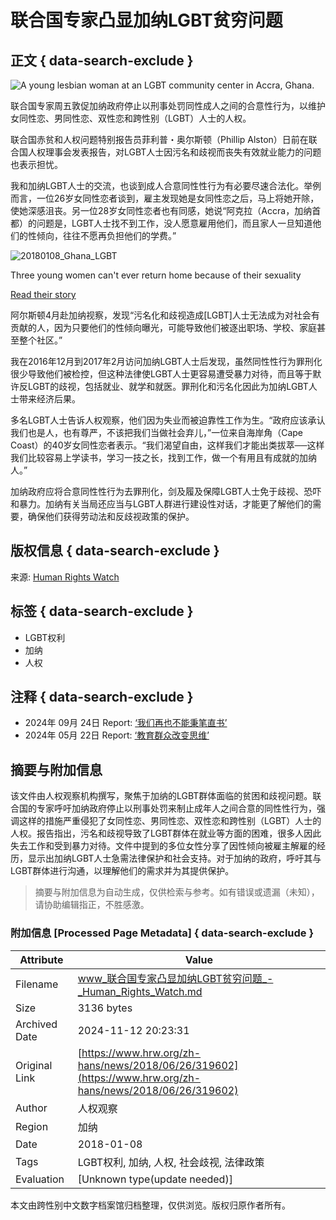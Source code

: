 # 联合国专家凸显加纳LGBT贫穷问题

## 正文 { data-search-exclude }


![A young lesbian woman at an LGBT community center in Accra, Ghana.](https://www.hrw.org/sites/default/files/styles/16x9_large/public/multimedia_images_2017/201801africa_ghana_lgbt_main.jpg?itok=t8fRHsRu)

联合国专家周五敦促加纳政府停止以刑事处罚同性成人之间的合意性行为，以维护女同性恋、男同性恋、双性恋和跨性别（LGBT）人士的人权。

联合国赤贫和人权问题特别报告员菲利普・奥尔斯顿（Phillip Alston）日前在联合国人权理事会发表报告，对LGBT人士因污名和歧视而丧失有效就业能力的问题也表示担忧。

我和加纳LGBT人士的交流，也谈到成人合意同性性行为有必要尽速合法化。举例而言，一位26岁女同性恋者谈到，雇主发现她是女同性恋之后，马上将她开除，使她深感沮丧。另一位28岁女同性恋者也有同感，她说“阿克拉（Accra，加纳首都）的问题是，LGBT人士找不到工作，没人愿意雇用他们，而且家人一旦知道他们的性倾向，往往不愿再负担他们的学费。”

![20180108_Ghana_LGBT](https://www.hrw.org/sites/default/files/multimedia_images_2018/201801lgbt_ghana_lesbians_1.jpg)

Three young women can't ever return home because of their sexuality

[Read their story](https://www.hrw.org/news/2018/01/08/witness-ghanas-lesbians-lives-rejection-and-fear)

阿尔斯顿4月赴加纳视察，发现“污名化和歧视造成\[LGBT\]人士无法成为对社会有贡献的人，因为只要他们的性倾向曝光，可能导致他们被逐出职场、学校、家庭甚至整个社区。”

我在2016年12月到2017年2月访问加纳LGBT人士后发现，虽然同性性行为罪刑化很少导致他们被检控，但这种法律使LGBT人士更容易遭受暴力对待，而且等于默许反LGBT的歧视，包括就业、就学和就医。罪刑化和污名化因此为加纳LGBT人士带来经济后果。

多名LGBT人士告诉人权观察，他们因为失业而被迫靠性工作为生。“政府应该承认我们也是人，也有尊严，不该把我们当做社会弃儿，”一位来自海岸角（Cape Coast）的40岁女同性恋者表示。“我们渴望自由，这样我们才能出类拔萃──这样我们比较容易上学读书，学习一技之长，找到工作，做一个有用且有成就的加纳人。”

加纳政府应将合意同性性行为去罪刑化，剑及履及保障LGBT人士免于歧视、恐吓和暴力。加纳有关当局还应当与LGBT人群进行建设性对话，才能更了解他们的需要，确保他们获得劳动法和反歧视政策的保护。

## 版权信息 { data-search-exclude }
来源: [Human Rights Watch](https://www.hrw.org/zh-hans/news/2018/06/26/319602)

## 标签 { data-search-exclude }
- LGBT权利
- 加纳
- 人权

## 注释 { data-search-exclude }
- 2024年 09月 24日 Report: [‘我们再也不能秉笔直书’](https://www.hrw.org/report/2024/09/25/389164)
- 2024年 05月 22日 Report: [‘教育群众改变思维’](https://www.hrw.org/report/2024/05/22/educate-masses-change-their-minds/chinas-forced-relocation-rural-tibetans)
<!-- tcd_original_link https://www.hrw.org/zh-hans/news/2018/06/26/319602 -->
## 摘要与附加信息

<!-- tcd_abstract -->
该文件由人权观察机构撰写，聚焦于加纳的LGBT群体面临的贫困和歧视问题。联合国的专家呼吁加纳政府停止以刑事处罚来制止成年人之间合意的同性性行为，强调这样的措施严重侵犯了女同性恋、男同性恋、双性恋和跨性别（LGBT）人士的人权。报告指出，污名和歧视导致了LGBT群体在就业等方面的困难，很多人因此失去工作和受到暴力对待。文件中提到的多位女性分享了因性倾向被雇主解雇的经历，显示出加纳LGBT人士急需法律保护和社会支持。对于加纳的政府，呼吁其与LGBT群体进行沟通，以理解他们的需求并为其提供保护。
<!-- tcd_abstract_end -->

> 摘要与附加信息为自动生成，仅供检索与参考。如有错误或遗漏（未知），请协助编辑指正，不胜感激。

### 附加信息 [Processed Page Metadata] { data-search-exclude }

| Attribute       | Value                                  |
|-----------------|----------------------------------------|
| Filename        | www_联合国专家凸显加纳LGBT贫穷问题_-_Human_Rights_Watch.md                             |
| Size            | 3136 bytes                           |
| Archived Date   | 2024-11-12 20:23:31                             |
| Original Link   | [https://www.hrw.org/zh-hans/news/2018/06/26/319602](https://www.hrw.org/zh-hans/news/2018/06/26/319602)                       |
| Author          | 人权观察                               |
| Region          | 加纳                               |
| Date            | 2018-01-08                                 |
| Tags            | LGBT权利, 加纳, 人权, 社会歧视, 法律政策                                 |
| Evaluation            | [Unknown type(update needed)]                                 |
<!-- tcd_table_end -->

本文由跨性别中文数字档案馆归档整理，仅供浏览。版权归原作者所有。
